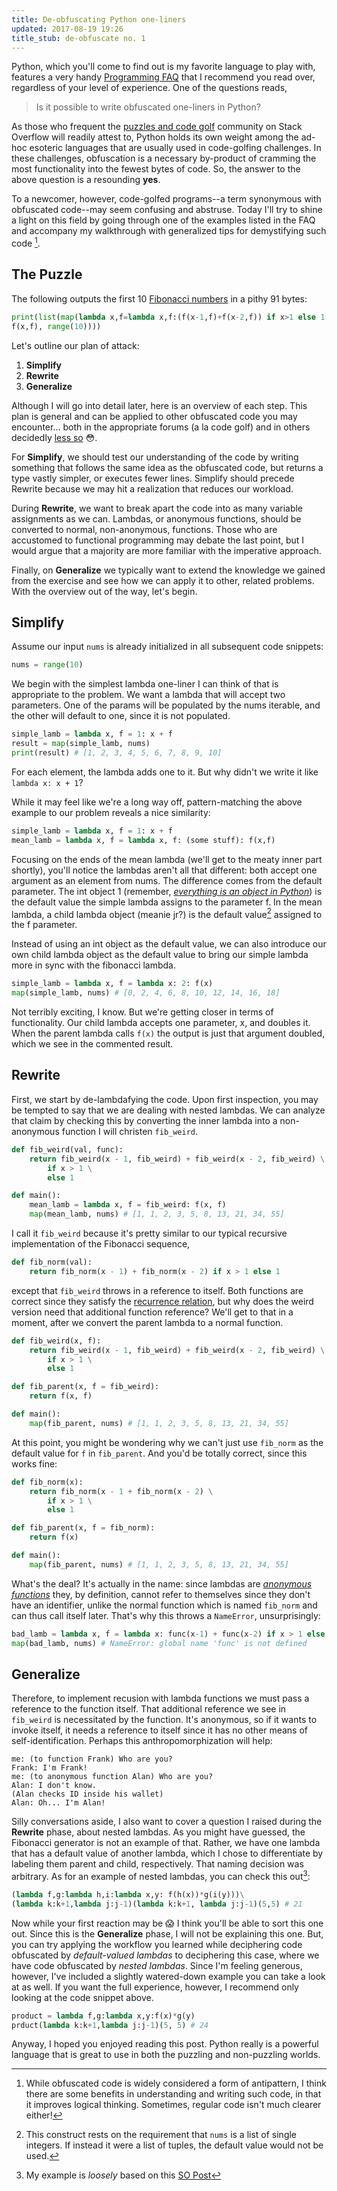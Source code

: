 ```yaml
---
title: De-obfuscating Python one-liners
updated: 2017-08-19 19:26
title_stub: de-obfuscate no. 1
---
```


Python, which you'll come to find out is my favorite language to play with, features a very handy [Programming FAQ][progfaq] that I recommend you read over, regardless of your level of experience. One of the questions reads,

> Is it possible to write obfuscated one-liners in Python?


As those who frequent the [puzzles and code golf][pcg] community on Stack Overflow will readily attest to, Python holds its own weight among the ad-hoc esoteric languages that are usually used in code-golfing challenges. In these challenges, obfuscation is a necessary by-product of cramming the most functionality into the fewest bytes of code. So, the answer to the above question is a resounding **yes**.

To a newcomer, however, code-golfed programs--a term synonymous with obfuscated code--may seem confusing and abstruse. Today I'll try to shine a light on this field by going through one of the examples listed in the FAQ and accompany my walkthrough with generalized tips for demystifying such code [^1].

## The Puzzle

The following outputs the first 10 [Fibonacci numbers][fibonacci] in a pithy 91 bytes:

```python
print(list(map(lambda x,f=lambda x,f:(f(x-1,f)+f(x-2,f)) if x>1 else 1:
f(x,f), range(10))))
```

Let's outline our plan of attack:
1. **Simplify**
2. **Rewrite**
3. **Generalize**

Although I will go into detail later, here is an overview of each step. This plan is general and can be applied to other obfuscated code you may encounter... both in the appropriate forums (a la code golf) and in others decidedly [less so][enterprise] 😳.

For **Simplify**, we should test our understanding of the code by writing something that follows the same idea as the obfuscated code, but returns a type vastly simpler, or executes fewer lines. Simplify should precede Rewrite because we may hit a realization that reduces our workload.

During **Rewrite**, we want to break apart the code into as many variable assignments as we can. Lambdas, or anonymous functions, should be converted to normal, non-anonymous, functions. Those who are accustomed to functional programming may debate the last point, but I would argue that a majority are more familiar with the imperative approach.

Finally, on **Generalize** we typically want to extend the knowledge we gained from the exercise and see how we can apply it to other, related problems. With the overview out of the way, let's begin.

## Simplify

Assume our input `nums` is already initialized in all subsequent code snippets:

```python
nums = range(10)
```

We begin with the simplest lambda one-liner I can think of that is appropriate to the problem. We want a lambda that will accept two parameters. One of the params will be populated by the nums iterable, and the other will default to one, since it is not populated.

```python
simple_lamb = lambda x, f = 1: x + f
result = map(simple_lamb, nums)
print(result) # [1, 2, 3, 4, 5, 6, 7, 8, 9, 10]
```

For each element, the lambda adds one to it. But why didn't we write it like `lambda x: x + 1`?

While it may feel like we're a long way off, pattern-matching the above example to our problem reveals a nice similarity:

```python
simple_lamb = lambda x, f = 1: x + f
mean_lamb = lambda x, f = lambda x, f: (some stuff): f(x,f)
```

Focusing on the ends of the mean lambda (we'll get to the meaty inner part shortly), you'll notice the lambdas aren't all that different: both accept one argument as an element from nums. The difference comes from the default parameter. The int object 1 (remember, _[everything is an object in Python][everything]_) is the default value the simple lambda assigns to the parameter f. In the mean lambda, a child lambda object (meanie jr?) is the default value[^2] assigned to the f parameter. 

Instead of using an int object as the default value, we can also introduce our own child lambda object as the default value to bring our simple lambda more in sync with the fibonacci lambda.

```python
simple_lamb = lambda x, f = lambda x: 2: f(x)
map(simple_lamb, nums) # [0, 2, 4, 6, 8, 10, 12, 14, 16, 18]
```

Not terribly exciting, I know. But we're getting closer in terms of functionality. Our child lambda accepts one parameter, x, and doubles it. When the parent lambda calls `f(x)` the output is just that argument doubled, which we see in the commented result.

## Rewrite

First, we start by de-lambdafying the code. Upon first inspection, you may be tempted to say that we are dealing with nested lambdas. We can analyze that claim by checking this by converting the inner lambda into a non-anonymous function I will christen `fib_weird`.

```python
def fib_weird(val, func):
	return fib_weird(x - 1, fib_weird) + fib_weird(x - 2, fib_weird) \
		if x > 1 \
		else 1

def main():
	mean_lamb = lambda x, f = fib_weird: f(x, f)
	map(mean_lamb, nums) # [1, 1, 2, 3, 5, 8, 13, 21, 34, 55]
```

I call it `fib_weird` because it's pretty similar to our typical recursive implementation of the Fibonacci sequence, 

```python
def fib_norm(val):
	return fib_norm(x - 1) + fib_norm(x - 2) if x > 1 else 1
```

except that `fib_weird` throws in a reference to itself. Both functions are correct since they satisfy the [recurrence relation][fibrecur], but why does the weird version need that additional function reference? We'll get to that in a moment, after we convert the parent lambda to a normal function.

```python
def fib_weird(x, f):
    return fib_weird(x - 1, fib_weird) + fib_weird(x - 2, fib_weird) \
        if x > 1 \
        else 1

def fib_parent(x, f = fib_weird):
	return f(x, f)

def main():
	map(fib_parent, nums) # [1, 1, 2, 3, 5, 8, 13, 21, 34, 55]
```

At this point, you might be wondering why we can't just use `fib_norm` as the default value for `f` in `fib_parent`. And you'd be totally correct, since this works fine:

```python
def fib_norm(x):
    return fib_norm(x - 1 + fib_norm(x - 2) \
        if x > 1 \
        else 1

def fib_parent(x, f = fib_norm):
	return f(x)

def main():
	map(fib_parent, nums) # [1, 1, 2, 3, 5, 8, 13, 21, 34, 55]
```

What's the deal? It's actually in the name: since lambdas are _[anonymous functions][anonymous]_ they, by definition, cannot refer to themselves since they don't have an identifier, unlike the normal function which is named `fib_norm` and can thus call itself later. That's why this throws a `NameError`, unsurprisingly:

```python
bad_lamb = lambda x, f = lambda x: func(x-1) + func(x-2) if x > 1 else 1: f(x)
map(bad_lamb, nums) # NameError: global name 'func' is not defined
```

## Generalize

Therefore, to implement recusion with lambda functions we must pass a reference to the function itself. That additional reference we see in `fib_weird` is necessitated by the function. It's anonymous, so if it wants to invoke itself, it needs a reference to itself since it has no other means of self-identification. Perhaps this anthropomorphization will help:

```text
me: (to function Frank) Who are you?
Frank: I'm Frank!
me: (to anonymous function Alan) Who are you?
Alan: I don't know.
(Alan checks ID inside his wallet)
Alan: Oh... I'm Alan!
```

Silly conversations aside, I also want to cover a question I raised during the **Rewrite** phase, about nested lambdas. As you might have guessed, the Fibonacci generator is not an example of that. Rather, we have one lambda that has a default value of another lambda, which I chose to differentiate by labeling them parent and child, respectively. That naming decision was arbitrary. As for an example of nested lambdas, you can check this out[^3]:

```python
(lambda f,g:lambda h,i:lambda x,y: f(h(x))*g(i(y)))\
(lambda k:k+1,lambda j:j-1)(lambda k:k+1, lambda j:j-1)(5,5) # 21
```

Now while your first reaction may be 😱 I think you'll be able to sort this one out. Since this is the **Generalize** phase, I will not be explaining this one. But, you can try applying the workflow you learned while deciphering code obfuscated by _default-valued lambdas_ to deciphering this case, where we have code obfuscated by _nested lambdas_. Since I'm feeling generous, however, I've included a slightly watered-down example you can take a look at as well. If you want the full experience, however, I recommend only looking at the code snippet above.

```python
product = lambda f,g:lambda x,y:f(x)*g(y)
prduct(lambda k:k+1,lambda j:j-1)(5, 5) # 24
```

Anyway, I hoped you enjoyed reading this post. Python really is a powerful language that is great to use in both the puzzling and non-puzzling worlds.

[^1]: While obfuscated code is widely considered a form of antipattern, I think there are some benefits in understanding and writing such code, in that it improves logical thinking. Sometimes, regular code isn't much clearer either!
[^2]: This construct rests on the requirement that `nums` is a list of single integers. If instead it were a list of tuples, the default value would not be used.
[^3]: My example is _loosely_ based on this [SO Post][nested]

[progfaq]: https://docs.python.org/3/faq/programming.html
[pcg]: https://codegolf.stackexchange.com/
[fibonacci]: https://en.wikipedia.org/wiki/Fibonacci_number
[enterprise]: https://en.wikipedia.org/wiki/Enterprise_software
[everything]: https://pythoninternal.wordpress.com/2014/08/11/everythings-an-object/
[fibrecur]: https://en.wikipedia.org/wiki/Recurrence_relation#Fibonacci_numbers
[anonymous]: https://en.wikipedia.org/wiki/Anonymous_function
[nested]: https://stackoverflow.com/questions/36391807/understanding-nested-lambda-function-behaviour-in-python